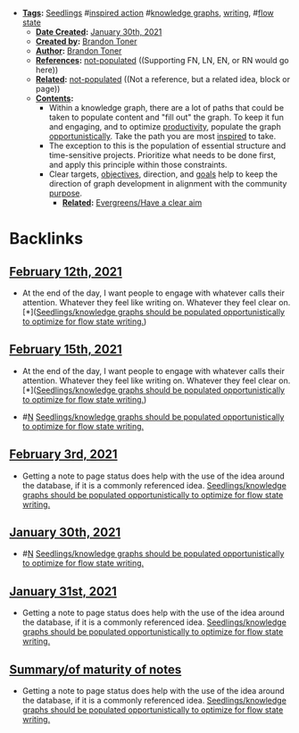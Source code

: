 - **[Tags](<../Tags.md>):** [Seedlings](<../Seedlings.md>) #[inspired action](<../inspired action.md>) #[knowledge graphs](<../knowledge graphs.md>), [writing](<../writing.md>), #[flow state](<../flow state.md>)
    - **[Date Created](<../Date Created.md>):** [January 30th, 2021](<../January 30th, 2021.md>) 
    - **[Created by](<../Created by.md>):** [Brandon Toner](<../Brandon Toner.md>)
    - **[Author](<../Author.md>):**  [Brandon Toner](<../Brandon Toner.md>)
    - **[References](<../References.md>):** [not-populated](<../not-populated.md>) ((Supporting FN, LN, EN, or RN would go here))
    - **[Related](<../Related.md>):** [not-populated](<../not-populated.md>) ((Not a reference, but a related idea, block or page))
    - **[Contents](<../Contents.md>):** 
        - Within a knowledge graph, there are a lot of paths that could be taken to populate content and "fill out" the graph. To keep it fun and engaging, and to optimize [productivity](<../productivity.md>), populate the graph [opportunistically](<../opportunistically.md>). Take the path you are most [inspired](<../inspired.md>) to take.
        - The exception to this is the population of essential structure and time-sensitive projects. Prioritize what needs to be done first, and apply this principle within those constraints. 
        - Clear targets, [objectives](<../objectives.md>), direction, and [goals](<../goals.md>) help to keep the direction of graph development in alignment with the community [purpose](<../purpose.md>).
            - **[Related](<../Related.md>):** [Evergreens/Have a clear aim](<../Evergreens/Have a clear aim.md>)

# Backlinks
## [February 12th, 2021](<February 12th, 2021.md>)
- At the end of the day, I want people to engage with whatever calls their attention. Whatever they feel like writing on. Whatever they feel clear on. [*]([Seedlings/knowledge graphs should be populated opportunistically to optimize for flow state writing.](<../Seedlings/knowledge graphs should be populated opportunistically to optimize for flow state writing..md>))

## [February 15th, 2021](<February 15th, 2021.md>)
- At the end of the day, I want people to engage with whatever calls their attention. Whatever they feel like writing on. Whatever they feel clear on. [*]([Seedlings/knowledge graphs should be populated opportunistically to optimize for flow state writing.](<../Seedlings/knowledge graphs should be populated opportunistically to optimize for flow state writing..md>))

- #[N](<../N.md>) [Seedlings/knowledge graphs should be populated opportunistically to optimize for flow state writing.](<../Seedlings/knowledge graphs should be populated opportunistically to optimize for flow state writing..md>)

## [February 3rd, 2021](<February 3rd, 2021.md>)
- Getting a note to page status does help with the use of the idea around the database, if it is a commonly referenced idea. [Seedlings/knowledge graphs should be populated opportunistically to optimize for flow state writing.](<../Seedlings/knowledge graphs should be populated opportunistically to optimize for flow state writing..md>)

## [January 30th, 2021](<January 30th, 2021.md>)
- #[N](<../N.md>) [Seedlings/knowledge graphs should be populated opportunistically to optimize for flow state writing.](<../Seedlings/knowledge graphs should be populated opportunistically to optimize for flow state writing..md>)

## [January 31st, 2021](<January 31st, 2021.md>)
- Getting a note to page status does help with the use of the idea around the database, if it is a commonly referenced idea. [Seedlings/knowledge graphs should be populated opportunistically to optimize for flow state writing.](<../Seedlings/knowledge graphs should be populated opportunistically to optimize for flow state writing..md>)

## [Summary/of maturity of notes](<Summary/of maturity of notes.md>)
- Getting a note to page status does help with the use of the idea around the database, if it is a commonly referenced idea. [Seedlings/knowledge graphs should be populated opportunistically to optimize for flow state writing.](<../Seedlings/knowledge graphs should be populated opportunistically to optimize for flow state writing..md>)

